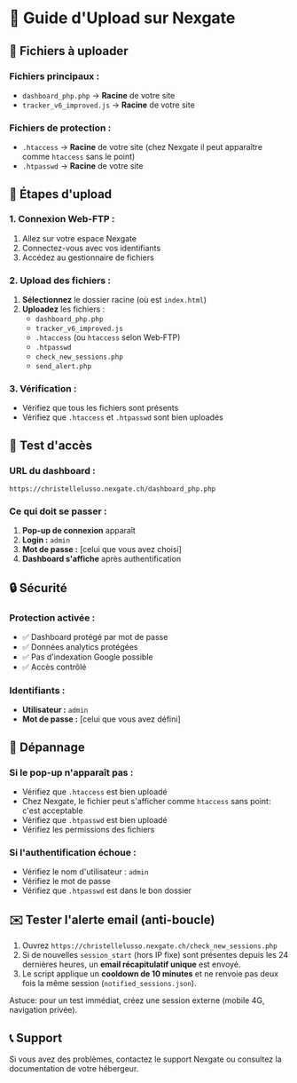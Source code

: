 # 🚀 Guide d'Upload sur Nexgate

## 📁 Fichiers à uploader

### **Fichiers principaux :**
- `dashboard_php.php` → **Racine** de votre site
- `tracker_v6_improved.js` → **Racine** de votre site

### **Fichiers de protection :**
- `.htaccess` → **Racine** de votre site (chez Nexgate il peut apparaître comme `htaccess` sans le point)
- `.htpasswd` → **Racine** de votre site

## 🔧 Étapes d'upload

### **1. Connexion Web-FTP :**
1. Allez sur votre espace Nexgate
2. Connectez-vous avec vos identifiants
3. Accédez au gestionnaire de fichiers

### **2. Upload des fichiers :**
1. **Sélectionnez** le dossier racine (où est `index.html`)
2. **Uploadez** les fichiers :
   - `dashboard_php.php`
   - `tracker_v6_improved.js`
   - `.htaccess` (ou `htaccess` selon Web‑FTP)
   - `.htpasswd`
   - `check_new_sessions.php`
   - `send_alert.php`

### **3. Vérification :**
- Vérifiez que tous les fichiers sont présents
- Vérifiez que `.htaccess` et `.htpasswd` sont bien uploadés

## 🧪 Test d'accès

### **URL du dashboard :**
```
https://christellelusso.nexgate.ch/dashboard_php.php
```

### **Ce qui doit se passer :**
1. **Pop-up de connexion** apparaît
2. **Login :** `admin`
3. **Mot de passe :** [celui que vous avez choisi]
4. **Dashboard s'affiche** après authentification

## 🔒 Sécurité

### **Protection activée :**
- ✅ Dashboard protégé par mot de passe
- ✅ Données analytics protégées
- ✅ Pas d'indexation Google possible
- ✅ Accès contrôlé

### **Identifiants :**
- **Utilisateur :** `admin`
- **Mot de passe :** [celui que vous avez défini]

## 🚨 Dépannage

### **Si le pop-up n'apparaît pas :**
- Vérifiez que `.htaccess` est bien uploadé
- Chez Nexgate, le fichier peut s'afficher comme `htaccess` sans point: c'est acceptable
- Vérifiez que `.htpasswd` est bien uploadé
- Vérifiez les permissions des fichiers

### **Si l'authentification échoue :**
- Vérifiez le nom d'utilisateur : `admin`
- Vérifiez le mot de passe
- Vérifiez que `.htpasswd` est dans le bon dossier

## ✉️ Tester l'alerte email (anti-boucle)

1. Ouvrez `https://christellelusso.nexgate.ch/check_new_sessions.php`
2. Si de nouvelles `session_start` (hors IP fixe) sont présentes depuis les 24 dernières heures, un **email récapitulatif unique** est envoyé.
3. Le script applique un **cooldown de 10 minutes** et ne renvoie pas deux fois la même session (`notified_sessions.json`).

Astuce: pour un test immédiat, créez une session externe (mobile 4G, navigation privée).

## 📞 Support

Si vous avez des problèmes, contactez le support Nexgate ou consultez la documentation de votre hébergeur.
